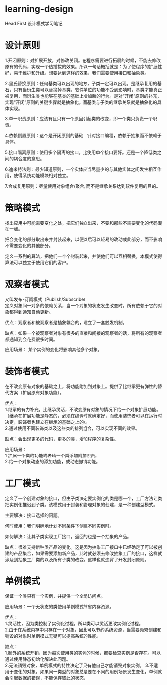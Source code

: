 # learning-design
Head First 设计模式学习笔记

# 设计原则
1.开闭原则：对扩展开放，对修改关闭。在程序需要进行拓展的时候，不能去修改原有的代码，实现一个热插拔的效果。所以一句话概括就是：为了使程序的扩展性好，易于维护和升级。想要达到这样的效果，我们需要使用接口和抽象类。  

2.里氏替换原则：任何基类可以出现的地方，子类一定可以出现。是继承复用的基石，只有当衍生类可以替换掉基类，软件单位的功能不受到影响时，基类才能真正被复用，而衍生类也能够在基类的基础上增加新的行为。是对“开闭”原则的补充，实现“开闭”原则的关键步骤就是抽象化。而基类与子类的继承关系就是抽象化的具体实现。  

3.单一职责原则：应该有且只有一个原因引起类的改变，即一个类只负责一个职责。  

4.依赖倒置原则：这个是开闭原则的基础，针对接口编程，依赖于抽象而不依赖于具体。  

5.接口隔离原则：使用多个隔离的接口，比使用单个接口要好。还是一个降低类之间的耦合度的意思。  

6.迪米特法则：最少知道原则，一个实体应当尽量少的与其他实体之间发生相互作用，使得系统功能模块相对独立。  

7.合成复用原则：尽量使用对象组合/聚合, 而不是继承关系达到软件复用的目的。  

# 策略模式
找出应用中可能需要变化之处，把它们独立出来，不要和那些不需要变化的代码混在一起。  

把会变化的部分取出来并封装起来，以便以后可以轻易的改动或此部分，而不影响不需要变化的其他部分。  

定义一系列的算法，把他们一个个封装起来，并使他们可以互相替换，本模式使得算法可以独立于使用它们的客户。  

# 观察者模式
又叫发布-订阅模式（Publish/Subscribe）  
定义对象间一对多的依赖关系，当一个对象的状态发生改变时，所有依赖于它的对象都得到通知自动更新。  

优点：观察者和被观察者是抽象耦合的，建立了一套触发机制。  

缺点：如果一个被观察者对象有很多的直接和间接的观察者的话，将所有的观察者都通知到会花费很多时间。  

应用场景： 某个实例的变化将影响其他多个对象。  

# 装饰者模式
在不改变原有对象的基础之上，将功能附加到对象上。提供了比继承更有弹性的替代方案（扩展原有对象功能）。  

优点：  
1.继承的有力补充，比继承灵活，不改变原有对象的情况下给一个对象扩展功能。（继承在扩展功能是静态的，必须在编译时就确定好，而使用装饰者可以在运行时决定，装饰者也建立在继承的基础之上的）。  
2.通过使用不同装饰类以及这些类的排列组合，可以实现不同的效果。  

缺点：会出现更多的代码，更多的类，增加程序的复杂性。  

应用场景：  
1.扩展一个类的功能或者给一个类添加附加职责。  
2.给一个对象动态的添加功能，或动态撤销功能。  

# 工厂模式
定义了一个创建对象的接口，但由子类决定要实例化的类是哪一个，工厂方法让类把实例化推迟到子类。该模式用于封装和管理对象的创建，是一种创建型模式。  

主要解决：接口选择的问题。  

何时使用：我们明确地计划不同条件下创建不同实例时。  

如何解决：让其子类实现工厂接口，返回的也是一个抽象的产品。  

缺点：很难支持新种类产品的变化。这是因为抽象工厂接口中已经确定了可以被创建的产品集合，如果需要添加新产品，此时就必须去修改抽象工厂的接口，这样就涉及到抽象工厂类的以及所有子类的改变，这样也就违背了开发封闭原则。  

# 单例模式
保证一个类只有一个实例，并提供一个全局访问点。  

应用场景：一个无状态的类使用单例模式节省内存资源。  

优点：  
1.灵活性，因为类控制了实例化过程，所以类可以灵活更改实例化过程。  
2.由于在系统内存中只存在一个对象，因此可以节约系统资源，当需要频繁创建和销毁的对象时单例模式无疑可以提高系统的性能。   

缺点：  
1.额外的系统开销，因为每次使用类的实例的时候，都要检查实例是否存在。可以通过使用静态初始化解决此问题。  
2.无法销毁对象，单例模式的特性决定了只有他自己才能销毁对象实例。
3.不适用于变化的对象，如果同一类型的对象总是要在不同的用例场景发生变化，单例就会引起数据的错误，不能保存彼此的状态。   